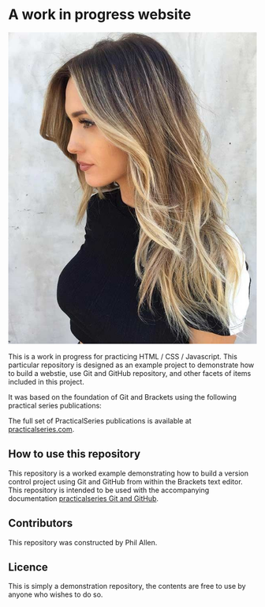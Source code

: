 # A work in progress website
 
<p align="center">
    <img src="resources/images/Balayage.jpg">
</p>
 
This is a work in progress for practicing HTML / CSS / Javascript.  This particular repository is designed as 
an example project to demonstrate how to build a webstie, use Git and GitHub repository, and other facets of 
items included in this project.

It was based on the foundation of Git and Brackets using the following practical series publications:

The full set of PracticalSeries publications is available at [practicalseries.com](http://practicalseries.com "Practical Series Website").
 
## How to use this repository
This repository is a worked example demonstrating how to build a version control project using Git and GitHub from within the Brackets text editor.
This repository is intended to be used with the accompanying documentation [practicalseries Git and GitHub](http://practicalseries.com/0021-git-vcs/index.html "Practical Series - Git and GitHub").
 
## Contributors
This repository was constructed by Phil Allen.
 
## Licence
This is simply a demonstration repository, the contents are free to use by anyone who wishes to do so.